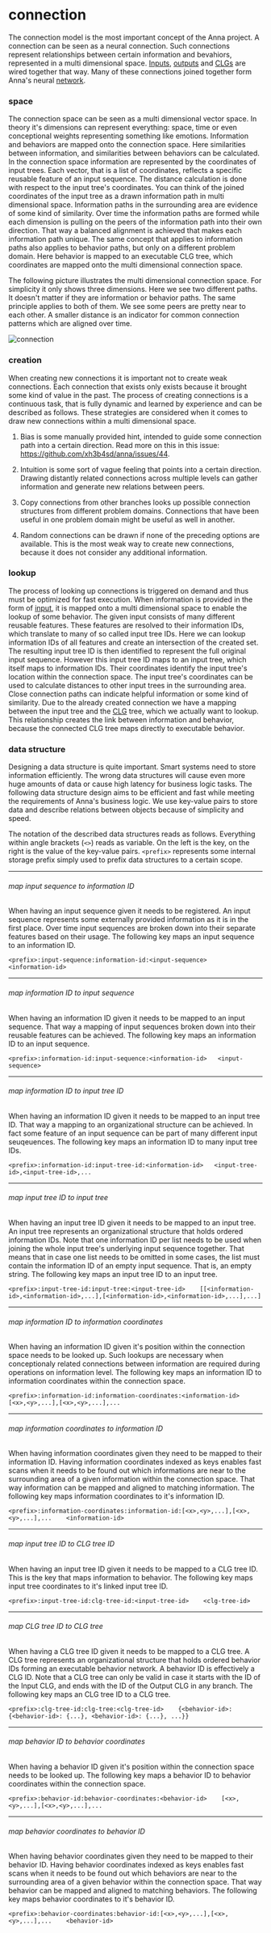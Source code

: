 # connection
The connection model is the most important concept of the Anna project. A
connection can be seen as a neural connection. Such connections represent
relationships between certain information and bevahiors, represented in a
multi dimensional space. [Inputs](input.md), [outputs](output.md) and
[CLGs](clg.md) are wired together that way. Many of these connections joined
together form Anna's neural [network](network.md).

### space
The connection space can be seen as a multi dimensional vector space. In theory
it's dimensions can represent everything: space, time or even conceptional
weights representing something like emotions. Information and behaviors are
mapped onto the connection space. Here similarities between information, and
similarities between behaviors can be calculated. In the connection space
information are represented by the coordinates of input trees. Each vector,
that is a list of coordinates, reflects a specific reusable feature of an input
sequence. The distance calculation is done with respect to the input tree's
coordinates. You can think of the joined coordinates of the input tree as a
drawn information path in multi dimensional space. Information paths in the
surrounding area are evidence of some kind of similarity. Over time the
information paths are formed while each dimension is pulling on the peers of
the information path into their own direction. That way a balanced alignment is
achieved that makes each information path unique. The same concept that applies
to information paths also applies to behavior paths, but only on a different
problem domain. Here behavior is mapped to an executable CLG tree, which
coordinates are mapped onto the multi dimensional connection space.

The following picture illustrates the multi dimensional connection space. For
simplicity it only shows three dimensions. Here we see two different paths. It
doesn't matter if they are information or behavior paths. The same principle
applies to both of them. We see some peers are pretty near to each other. A
smaller distance is an indicator for common connection patterns which are
aligned over time.

![connection](image/connection.png)

### creation
When creating new connections it is important not to create weak connections.
Each connection that exists only exists because it brought some kind of value
in the past. The process of creating connections is a continuous task, that is
fully dynamic and learned by experience and can be described as follows. These
strategies are considered when it comes to draw new connections within a multi
dimensional space.

1. Bias is some manually provided hint, intended to guide some connection path
   into a certain direction. Read more on this in this issue:
   https://github.com/xh3b4sd/anna/issues/44.

2. Intuition is some sort of vague feeling that points into a certain
   direction. Drawing distantly related connections across multiple levels can
   gather information and generate new relations between peers.

3. Copy connections from other branches looks up possible connection structures
   from different problem domains. Connections that have been useful in one
   problem domain might be useful as well in another.

4. Random connections can be drawn if none of the preceding options are
   available. This is the most weak way to create new connections, because it
   does not consider any additional information.

### lookup
The process of looking up connections is triggered on demand and thus must be
optimized for fast execution. When information is provided in the form of
[input](input.md), it is mapped onto a multi dimensional space to enable the
lookup of some behavior. The given input consists of many different reusable
features. These features are resolved to their information IDs, which translate
to many of so called input tree IDs. Here we can lookup information IDs of all
features and create an intersection of the created set. The resulting input
tree ID is then identified to represent the full original input sequence.
However this input tree ID maps to an input tree, which itself maps to
information IDs. Their coordinates identify the input tree's location within
the connection space. The input tree's coordinates can be used to calculate
distances to other input trees in the surrounding area. Close connection paths
can indicate helpful information or some kind of similarity. Due to the already
created connection we have a mapping between the input tree and the
[CLG](clg.md) tree, which we actually want to lookup. This relationship creates
the link between information and behavior, because the connected CLG tree maps
directly to executable behavior.

### data structure
Designing a data structure is quite important. Smart systems need to store
information efficiently. The wrong data structures will cause even more huge
amounts of data or cause high latency for business logic tasks. The following
data structure design aims to be efficient and fast while meeting the
requirements of Anna's business logic. We use key-value pairs to store data and
describe relations between objects because of simplicity and speed.

The notation of the described data structures reads as follows. Everything
within angle brackets (`<>`) reads as variable. On the left is the key, on the
right is the value of the key-value pairs. `<prefix>` represents some internal
storage prefix simply used to prefix data structures to a certain scope.

---

###### map input sequence to information ID
When having an input sequence given it needs to be registered. An input
sequence represents some externally provided information as it is in the first
place. Over time input sequences are broken down into their separate features
based on their usage. The following key maps an input sequence to an
information ID.

```
<prefix>:input-sequence:information-id:<input-sequence>    <information-id>
```

---

###### map information ID to input sequence
When having an information ID given it needs to be mapped to an input sequence.
That way a mapping of input sequences broken down into their reusable features
can be achieved. The following key maps an information ID to an input sequence.

```
<prefix>:information-id:input-sequence:<information-id>   <input-sequence>
```

---

###### map information ID to input tree ID
When having an information ID given it needs to be mapped to an input tree ID.
That way a mapping to an organizational structure can be achieved. In fact some
feature of an input sequence can be part of many different input seuqeuences.
The following key maps an information ID to many input tree IDs.

```
<prefix>:information-id:input-tree-id:<information-id>   <input-tree-id>,<input-tree-id>,...
```

---

###### map input tree ID to input tree
When having an input tree ID given it needs to be mapped to an input tree. An
input tree represents an organizational structure that holds ordered
information IDs. Note that one information ID per list needs to be used when
joining the whole input tree's underlying input sequence together. That means
that in case one list needs to be omitted in some cases, the list must contain
the information ID of an empty input sequence. That is, an empty string. The
following key maps an input tree ID to an input tree.

```
<prefix>:input-tree-id:input-tree:<input-tree-id>    [[<information-id>,<information-id>,...],[<information-id>,<information-id>,...],...]
```

---

###### map information ID to information coordinates
When having an information ID given it's position within the connection space
needs to be looked up. Such lookups are necessary when conceptionaly related
connections between information are required during operations on information
level. The following key maps an information ID to information coordinates
within the connection space.

```
<prefix>:information-id:information-coordinates:<information-id>    [<x>,<y>,...],[<x>,<y>,...],...
```

---

###### map information coordinates to information ID
When having information coordinates given they need to be mapped to their
information ID. Having information coordinates indexed as keys enables fast
scans when it needs to be found out which informations are near to the
surrounding area of a given information within the connection space. That way
information can be mapped and aligned to matching information. The following
key maps information coordinates to it's information ID.

```
<prefix>:information-coordinates:information-id:[<x>,<y>,...],[<x>,<y>,...],...    <information-id>
```

---

###### map input tree ID to CLG tree ID
When having an input tree ID given it needs to be mapped to a CLG tree ID. This
is the key that maps information to behavior. The following key maps input tree
coordinates to it's linked input tree ID.

```
<prefix>:input-tree-id:clg-tree-id:<input-tree-id>    <clg-tree-id>
```

---

###### map CLG tree ID to CLG tree
When having a CLG tree ID given it needs to be mapped to a CLG tree. A CLG tree
represents an organizational structure that holds ordered behavior IDs forming
an executable behavior network. A behavior ID is effectively a CLG ID. Note
that a CLG tree can only be valid in case it starts with the ID of the Input
CLG, and ends with the ID of the Output CLG in any branch. The following key
maps an CLG tree ID to a CLG tree.

```
<prefix>:clg-tree-id:clg-tree:<clg-tree-id>    {<behavior-id>: {<behavior-id>: {...}, <behavior-id>: {...}, ...}}
```

---

###### map behavior ID to behavior coordinates
When having a behavior ID given it's position within the connection space needs
to be looked up. The following key maps a behavior ID to behavior coordinates
within the connection space.

```
<prefix>:behavior-id:behavior-coordinates:<behavior-id>    [<x>,<y>,...],[<x>,<y>,...],...
```

---

###### map behavior coordinates to behavior ID
When having behavior coordinates given they need to be mapped to their behavior
ID. Having behavior coordinates indexed as keys enables fast scans when it
needs to be found out which behaviors are near to the surrounding area of a
given behavior within the connection space. That way behavior can be mapped and
aligned to matching behaviors. The following key maps behavior coordinates to
it's behavior ID.

```
<prefix>:behavior-coordinates:behavior-id:[<x>,<y>,...],[<x>,<y>,...],...    <behavior-id>
```
